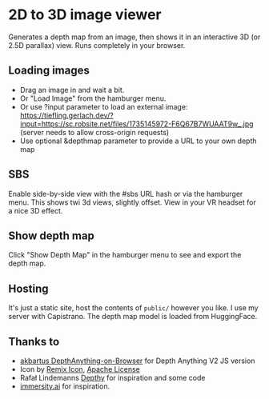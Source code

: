 # 2D to 3D image viewer

Generates a depth map from an image, then shows it in an interactive 3D (or 2.5D parallax) view. Runs completely in your browser.

## Loading images

- Drag an image in and wait a bit.
- Or "Load Image" from the hamburger menu.
- Or use ?input parameter to load an external image: https://tiefling.gerlach.dev/?input=https://sc.robsite.net/files/1735145972-F6Q67B7WUAAT9w_.jpg (server needs to allow cross-origin requests)
- Use optional &depthmap parameter to provide a URL to your own depth map

## SBS

Enable side-by-side view with the #sbs URL hash or via the hamburger menu. This shows twi 3d views, slightly offset. View in your VR headset for a nice 3D effect.

## Show depth map

Click "Show Depth Map" in the hamburger menu to see and export the depth map.

## Hosting

It's just a static site, host the contents of `public/` however you like. I use my server with Capistrano. The depth map model is loaded from HuggingFace.


## Thanks to

- [akbartus DepthAnything-on-Browser](https://github.com/akbartus/DepthAnything-on-Browser) for Depth Anything V2 JS version
- Icon by [Remix Icon](https://remixicon.com/), [Apache License](https://github.com/Remix-Design/remixicon/blob/master/License)
- Rafał Lindemanns [Depthy](https://depthy.stamina.pl/#/) for inspiration and some code
- [immersity.ai](https://www.immersity.ai/) for inspiration.
